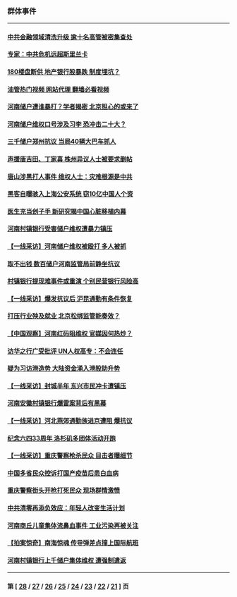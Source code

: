 ### 群体事件
---
#### [中共金融领域清洗升级 逾十名高管被密集查处](../../pages/ncid279/n13782694.md?07191645) 
#### [专家：中共危机远超斯里兰卡](../../pages/ncid279/n13782248.md?07191645) 
#### [180楼盘断供 地产银行股暴跌 制度埋坑？](../../pages/ncid279/n13780778.md?07191645) 
#### [油管热门视频 网站代理 翻墙必看视频](http://209.222.30.114:81/youtube.html?07191645)
#### [河南储户遭谁暴打？学者揭密 北京担心的或来了](../../pages/ncid279/n13779407.md?07191645) 
#### [河南储户维权口号涉及习李 恐冲击二十大？](../../pages/ncid279/n13778148.md?07191645) 
#### [三千储户郑州抗议 当局40辆大巴车抓人](../../pages/ncid279/n13777593.md?07191645) 
#### [声援唐吉田、丁家喜 株州异议人士被要求删帖](../../pages/ncid279/n13775534.md?07191645) 
#### [唐山涉黑打人事件 维权人士：灾难根源是中共](../../pages/ncid279/n13773534.md?07191645) 
#### [黑客自曝骇入上海公安系统 窃10亿中国人个资](../../pages/ncid279/n13773395.md?07191645) 
#### [医生充当刽子手 新研究揭中国心脏移植内幕](../../pages/ncid279/n13772291.md?07191645) 
#### [河南村镇银行受害储户维权遭暴力镇压](../../pages/ncid279/n13770841.md?07191645) 
#### [【一线采访】河南储户维权被殴打 多人被抓](../../pages/ncid279/n13768629.md?07191645) 
#### [取不出钱 数百储户河南监管局前静坐抗议](../../pages/ncid279/n13767198.md?07191645) 
#### [村镇银行提现难事件或重演 个别民营银行风险高](../../pages/ncid279/n13764495.md?07191645) 
#### [【一线采访】爆发抗议后 沪昆通勤有条件恢复](../../pages/ncid279/n13763504.md?07191645) 
#### [打压行业殃及就业 北京松绑监管能奏效？](../../pages/ncid279/n13761130.md?07191645) 
#### [【中国观察】河南红码阻维权 官媒因何热炒？](../../pages/ncid279/n13760146.md?07191645) 
#### [访华之行广受批评 UN人权高专：不会连任](../../pages/ncid279/n13758655.md?07191645) 
#### [疑为习访港造势 大陆资金涌入港股助升势](../../pages/ncid279/n13756127.md?07191645) 
#### [【一线采访】封城半年 东兴市民冲卡遭镇压](../../pages/ncid279/n13754277.md?07191645) 
#### [河南安徽村镇银行爆雷案背后有黑幕](../../pages/ncid279/n13754230.md?07191645) 
#### [【一线采访】河北燕郊通勤族进京遭阻 爆抗议](../../pages/ncid279/n13749999.md?07191645) 
#### [纪念六四33周年 洛杉矶多团体活动开跑](../../pages/ncid279/n13749760.md?07191645) 
#### [【一线采访】重庆警察枪杀民众 目击者曝细节](../../pages/ncid279/n13749360.md?07191645) 
#### [中国多省民众控诉打国产疫苗后患白血病](../../pages/ncid279/n13748740.md?07191645) 
#### [重庆警察街头开枪打死民众 现场群情激愤](../../pages/ncid279/n13749070.md?07191645) 
#### [中共清零再添负效应：年轻人改变生活计划](../../pages/ncid279/n13748102.md?07191645) 
#### [河南商丘儿童集体流鼻血事件 工业污染再被关注](../../pages/ncid279/n13747065.md?07191645) 
#### [【拍案惊奇】南海惊魂 传导弹差点撞上国际航班](../../pages/ncid279/n13746784.md?07191645) 
#### [河南村镇银行上千储户集体维权 遭强制遣返](../../pages/ncid279/n13743906.md?07191645) 

---
#### 第 [ [28](./28.md?07191645) / [27](./27.md?07191645) / [26](./26.md?07191645) / [25](./25.md?07191645) / [24](./24.md?07191645) / [23](./23.md?07191645) / [22](./22.md?07191645) / [21](./21.md?07191645) ] 页
